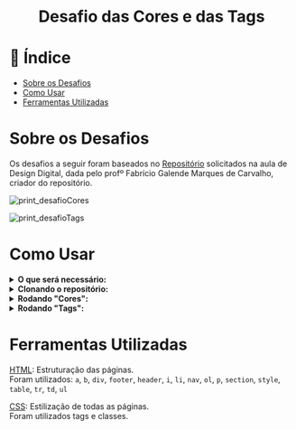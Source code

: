 <h1 align="center"> Desafio das Cores e das Tags</h1>

# :mag_right: Índice

* [Sobre os Desafios](#sobre)
* [Como Usar](#comoUsar)
* [Ferramentas Utilizadas](#ferramentas)

<span id="sobre"></span>

# Sobre os Desafios

Os desafios a seguir foram baseados no [Repositório](https://github.com/prof-fabriciogmc/html_basico) solicitados na aula de Design Digital, dada pelo profº Fabrício Galende Marques de Carvalho, criador do repositório.

![print_desafioCores]()

![print_desafioTags]()

<span id="comoUsar"></span>

# Como Usar

<details>
  <summary><b>O que será necessário:</b></summary>

  <a href="https://git-scm.com/downloads">Git</a> Será necessário o git para fazer uma clonagem do repositório.
</details>

<details>
  <summary><b>Clonando o repositório:</b></summary>
  
  1º Passo: Crie uma pasta vazia.

  2º Passo: Entre na pasta criada e clique no diretório na parte superior e digite cmd:

  ![print_diretório]()

  3º Passo: Dentro do cmd insira o comando:
 
  `git clone "https://github.com/BrunoSerpa/Desafio02_DW1" .`
</details>


<details>
  <summary><b>Rodando "Cores":</b></summary>

  Execute o arquivo `cores.html` em seu navegador padrão.
</details>
<details>
    <summary><b>Rodando "Tags":</b></summary>

  Execute o arquivo `tags.html` em seu navegador padrão.
  
</details>

<span id="ferramentas"></span>

# Ferramentas Utilizadas

<a href="https://www.w3schools.com/html/">HTML</a>: Estruturação das páginas.<br/>Foram utilizados: `a`, `b`, `div`, `footer`, `header`, `i`, `li`, `nav`, `ol`, `p`, `section`, `style`, `table`, `tr`, `td`, `ul` 

<a href="https://www.w3schools.com/css/">CSS</a>:      Estilização de todas as páginas.<br/>
Foram utilizados tags e classes.